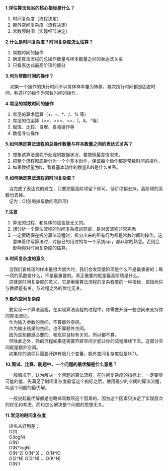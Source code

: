 **1.评估算法优劣的核心指标是什么？**

1) 时间复杂度（流程决定）
2) 额外空间复杂度（流程决定）
3) 常数项时间（实现细节决定）

**2.什么是时间复杂度？时间复杂度怎么估算？** 

1) 常数时间的操作
2) 确定算法流程的总操作数量与样本数量之间的表达式关系
3) 只看表达式最高阶项的部分

**3.何为常数时间的操作？**

&nbsp; &nbsp; 如果一个操作的执行时间不以具体样本量为转移，每次执行时间都是固定时间。称这样的操作为常数时间的操作。

**4.常见的常数时间的操作**
1) 常见的算术运算（+、-、*、/、% 等）
2) 常见的位运算（>>、>>>、<<、|、&、^等） 
3) 赋值、比较、自增、自减操作等
4) 数组寻址操作

**5.如何确定算法流程的总操作数量与样本数量之间的表达式关系？**
1) 想象该算法流程所处理的数据状况，要按照最差情况来。
2) 把整个流程彻底拆分为一个个基本动作，保证每个动作都是常数时间的操作。
3) 如果数据量为N，看看基本动作的数量和N是什么关系。
 
**6.如何确定算法流程的时间复杂度？**

&nbsp; &nbsp;当完成了表达式的建立，只要把最高阶项留下即可。低阶项都去掉，高阶项的系数也去掉。       
&nbsp; &nbsp;记为：O(忽略掉系数的高阶项)

**7.注意**
1) 算法的过程，和具体的语言是无关的。
2) 想分析一个算法流程的时间复杂度的前提，是对该流程非常熟悉
3) 一定要确保在拆分算法流程时，拆分出来的所有行为都是常数时间的操作。这意味着你写算法时，对自己的用过的每一个系统api，都非常的熟悉。否则会影响你对时间复杂度的估算。

**8.时间复杂度的意义**

&nbsp; &nbsp;当我们要处理的样本量很大很大时，我们会发现低阶项是什么不是最重要的；每一项的系数是什么，不是最重要的。真正重要的就是最高阶项是什么。  
&nbsp; &nbsp;这就是时间复杂度的意义，它是衡量算法流程的复杂程度的一种指标，该指标只与数据量有关，与过程之外的优化无关。

**9.额外空间复杂度**

&nbsp; &nbsp;要实现一个算法流程，在实现算法流程的过程中，你需要开辟一些空间来支持你的算法流程。  
&nbsp; &nbsp;作为输入参数的空间，不算额外空间。  
&nbsp; &nbsp;作为输出结果的空间，也不算额外空间。  
&nbsp; &nbsp;因为这些都是必要的、和现实目标有关的。所以都不算。  
&nbsp; &nbsp;但除此之外，你的流程如果还需要开辟空间才能让你的流程继续下去。这部分空间就是额外空间。  
&nbsp; &nbsp;如果你的流程只需要开辟有限几个变量，额外空间复杂度就是O(1)。

**10.面试、比赛、刷题中，一个问题的最优解是什么意思？**

&nbsp; &nbsp;一般情况下，认为解决一个问题的算法流程，在时间复杂度的指标上，一定要尽可能的低，先满足了时间复杂度最低这个指标之后，使用最少的空间的算法流程，叫这个问题的最优解。

&nbsp; &nbsp;一般说起最优解都是忽略掉常数项这个因素的，因为这个因素只决定了实现层次的优化和考虑，而和怎么解决整个问题的思想无关。

**11.常见的时间复杂度**   

&nbsp; &nbsp;排名从好到差：  
&nbsp; &nbsp;O(1)   
&nbsp; &nbsp;O(logN)   
&nbsp; &nbsp;O(N)   
&nbsp; &nbsp;O(N*logN)   
&nbsp; &nbsp;O(N^2)   O(N^3)   …   O(N^K)  
&nbsp; &nbsp;O(2^N)   O(3^N)   …   O(K^N)   
&nbsp; &nbsp;O(N!)
